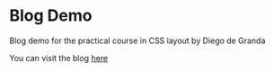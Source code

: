 # Blog Demo
Blog demo for the practical course in CSS layout by Diego de Granda

You can visit the blog [here](https://khisus19.github.io/practicalCourseCSSLayoutPlatzi/)
